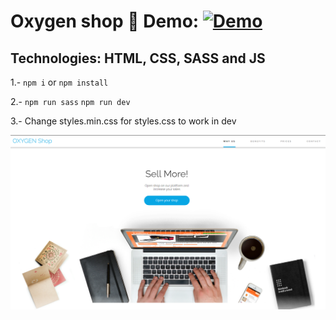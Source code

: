 # Oxygen shop 🛒 Demo: [![Demo](https://img.shields.io/badge/demo-000?style=for-the-badge&logo=ko-fi&logoColor=white)](https://oxygen-shop-jet.vercel.app/)

## Technologies: HTML, CSS, SASS and JS

1.- `npm i` or `npm install`

2.- `npm run sass` `npm run dev`

3.- Change styles.min.css for styles.css to work in dev

![alt text](image.png)
